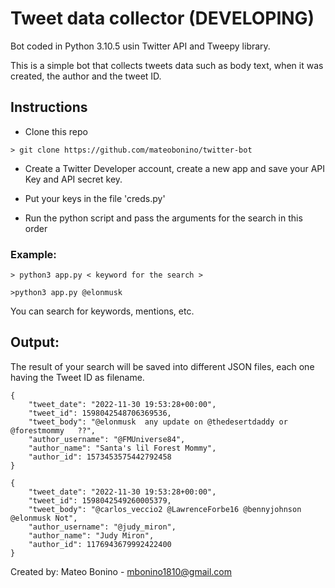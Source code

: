 # Tweet data collector (DEVELOPING)



Bot coded in Python 3.10.5 usin Twitter API and Tweepy library.

This is a simple bot that collects tweets data such as body text, when it was created, the author and the tweet ID.

## Instructions

- Clone this repo
```
> git clone https://github.com/mateobonino/twitter-bot
```

- Create a Twitter Developer account, create a new app and save your API Key and API secret key.

- Put your keys in the file 'creds.py'

- Run the python script and pass the arguments for the search in this order

### Example:
```
> python3 app.py < keyword for the search >

>python3 app.py @elonmusk
```
You can search for keywords, mentions, etc.

## Output:

The result of your search will be saved into different JSON files, each one having the Tweet ID as filename.
```
{
    "tweet_date": "2022-11-30 19:53:28+00:00",
    "tweet_id": 1598042548706369536,
    "tweet_body": "@elonmusk  any update on @thedesertdaddy or @forestmommy   ??",
    "author_username": "@FMUniverse84",
    "author_name": "Santa's lil Forest Mommy",
    "author_id": 1573453575442792458
}
```

```
{
    "tweet_date": "2022-11-30 19:53:28+00:00",
    "tweet_id": 1598042549260005379,
    "tweet_body": "@carlos_veccio2 @LawrenceForbe16 @bennyjohnson @elonmusk Not",
    "author_username": "@judy_miron",
    "author_name": "Judy Miron",
    "author_id": 1176943679992422400
}
```

Created by: Mateo Bonino - <mbonino1810@gmail.com>
